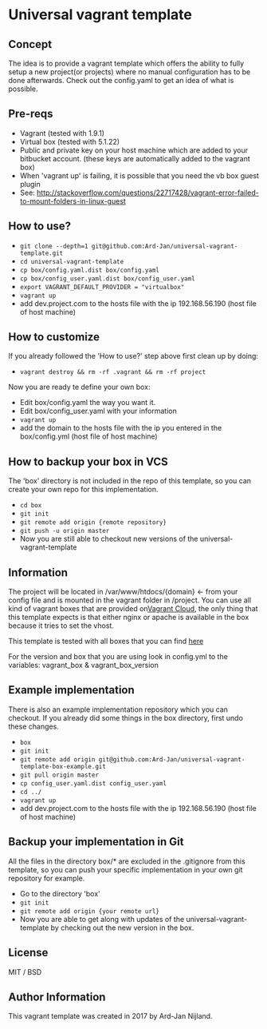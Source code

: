 # Universal vagrant template

## Concept
The idea is to provide a vagrant template which offers the ability to fully setup a new project(or projects) where no 
manual configuration has to be done afterwards. Check out the config.yaml to get an idea of what is possible.

## Pre-reqs

* Vagrant (tested with 1.9.1)
* Virtual box (tested with 5.1.22)
* Public and private key on your host machine which are added to your bitbucket account. (these keys are automatically
  added to the vagrant box)
* When 'vagrant up' is failing, it is possible that you need the vb box guest plugin
* See: http://stackoverflow.com/questions/22717428/vagrant-error-failed-to-mount-folders-in-linux-guest

## How to use?

* `git clone --depth=1 git@github.com:Ard-Jan/universal-vagrant-template.git`
* `cd universal-vagrant-template`
* `cp box/config.yaml.dist box/config.yaml`
* `cp box/config_user.yaml.dist box/config_user.yaml`
* `export VAGRANT_DEFAULT_PROVIDER = "virtualbox"`
* `vagrant up`
*  add dev.project.com to the hosts file with the ip 192.168.56.190 (host file of host machine)

## How to customize
If you already followed the 'How to use?' step above first clean up by doing:
* `vagrant destroy && rm -rf .vagrant && rm -rf project`

Now you are ready te define your own box:
* Edit box/config.yaml the way you want it.
* Edit box/config_user.yaml with your information
* `vagrant up`
* add the domain to the hosts file with the ip you entered in the box/config.yml (host file of host machine)

## How to backup your box in VCS
The 'box' directory is not included in the repo of this template, so you can create your own repo for this implementation.
* `cd box`
* `git init`
* `git remote add origin {remote repository}`
* `git push -u origin master`
* Now you are still able to checkout new versions of the universal-vagrant-template 

## Information
The project will be located in /var/www/htdocs/{domain} <- from your config file and is mounted in the vagrant folder in /project.
You can use all kind of vagrant boxes that are provided on[Vagrant Cloud](https://app.vagrantup.com/boxes/search), the 
only thing that this template expects is that either nginx or apache is available in the box because it tries to set the vhost.

This template is tested with all boxes that you can find [here](https://app.vagrantup.com/ajnijland)

For the version and box that you are using look in config.yml to the variables:
vagrant_box & vagrant_box_version

## Example implementation
There is also an example implementation repository which you can checkout. If you already did some things in the box directory, first undo these changes.
* `box`
* `git init`
* `git remote add origin git@github.com:Ard-Jan/universal-vagrant-template-box-example.git`
* `git pull origin master`
* `cp config_user.yaml.dist config_user.yaml`
* `cd ../`
* `vagrant up`
*  add dev.project.com to the hosts file with the ip 192.168.56.190 (host file of host machine)

## Backup your implementation in Git
All the files in the directory box/* are excluded in the .gitignore from this template, so you can push your specific implementation in your own git repository for example.
* Go to the directory 'box'
* `git init`
* `git remote add origin {your remote url}`
* Now you are able to get along with updates of the universal-vagrant-template by checking out the new version in the box.

## License

MIT / BSD

## Author Information

This vagrant template was created in 2017 by Ard-Jan Nijland.

